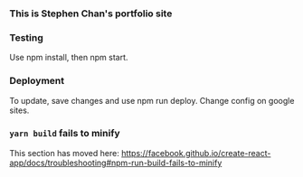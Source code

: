 ### This is Stephen Chan's portfolio site

### Testing

Use npm install, then npm start.

### Deployment

To update, save changes and use npm run deploy. Change config on google sites.

### `yarn build` fails to minify

This section has moved here: https://facebook.github.io/create-react-app/docs/troubleshooting#npm-run-build-fails-to-minify
